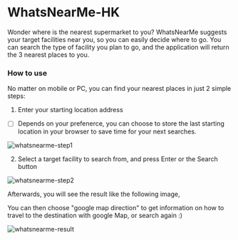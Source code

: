 # WhatsNearMe-HK
Wonder where is the nearest supermarket to you? WhatsNearMe suggests your target facilities near you, so you can easily decide where to go. You can search the type of facility you plan to go, and the application will return the 3 nearest places to you.


### How to use
No matter on mobile or PC, you can find your nearest places in just 2 simple steps:
1) Enter your starting location address

- [ ] Depends on your prefenerce, you can choose to store the last starting location in your browser to save time for your next searches.

![whatsnearme-step1](https://user-images.githubusercontent.com/68574667/123072401-16315e00-d448-11eb-907b-41991df70dea.png)


2) Select a target facility to search from, and press Enter or the Search button

![whatsnearme-step2](https://user-images.githubusercontent.com/68574667/123073984-812f6480-d449-11eb-8527-ff184f8b0769.png)



Afterwards, you will see the result like the following image,

You can then choose "google map direction" to get information on how to travel to the destination with google Map, or search again :)

![whatsnearme-result](https://user-images.githubusercontent.com/68574667/123072712-598bcc80-d448-11eb-9317-438249695f28.png)
